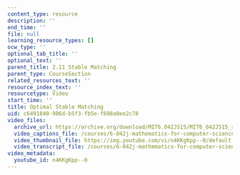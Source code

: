 ```yaml
---
content_type: resource
description: ''
end_time: ''
file: null
learning_resource_types: []
ocw_type: ''
optional_tab_title: ''
optional_text: ''
parent_title: 2.11 Stable Matching
parent_type: CourseSection
related_resources_text: ''
resource_index_text: ''
resourcetype: Video
start_time: ''
title: Optimal Stable Matching
uid: c6491840-986d-b5f3-fb5e-f698a0ee2c78
video_files:
  archive_url: https://archive.org/download/MIT6.042JS15/MIT6_042JS15_stableoptimal_ipod.mp4
  video_captions_file: /courses/6-042j-mathematics-for-computer-science-spring-2015/b1209d9a80d256028bd8adf74a8543b8_n4KKgKpp--0.vtt
  video_thumbnail_file: https://img.youtube.com/vi/n4KKgKpp--0/default.jpg
  video_transcript_file: /courses/6-042j-mathematics-for-computer-science-spring-2015/ece77a932faa919b76e7c2fe31e813af_n4KKgKpp--0.pdf
video_metadata:
  youtube_id: n4KKgKpp--0
---
```

